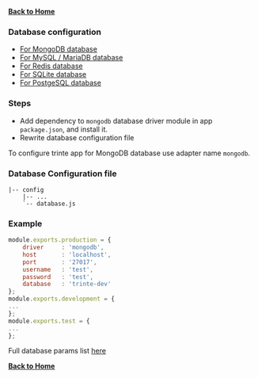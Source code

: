 **[Back to Home](https://github.com/biggora/trinte/wiki)**

### Database configuration
* [For MongoDB database](https://github.com/biggora/trinte/wiki/For-MongoDB-database)
* [For MySQL / MariaDB database](https://github.com/biggora/trinte/wiki/For-MySQL-database)
* [For Redis database](https://github.com/biggora/trinte/wiki/For-Redis-database)
* [For SQLite database](https://github.com/biggora/trinte/wiki/For-SQLite-database)
* [For PostgeSQL database](https://github.com/biggora/trinte/wiki/For-PostgeSQL-database)

### Steps
- Add dependency to `mongodb` database driver module in app `package.json`, and install it.
- Rewrite database configuration file 

To configure trinte app for MongoDB database use adapter name `mongodb`.

### Database Configuration file
```
|-- config
    |-- ...
    `-- database.js
```

### Example
```js
module.exports.production = {
    driver     : 'mongodb',
    host       : 'localhost',
    port       : '27017',
    username   : 'test',
    password   : 'test',
    database   : 'trinte-dev'
};
module.exports.development = {
...
};
module.exports.test = {
...
};
```
Full database params list [here](https://github.com/biggora/caminte/wiki/Connecting-to-DB#connecting)

**[Back to Home](https://github.com/biggora/trinte/wiki)**